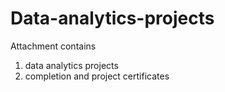 # Data-analytics-projects
Attachment contains
1. data analytics projects
2. completion and project certificates

